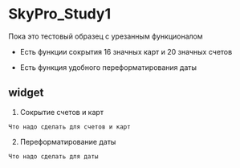 # SkyPro_Study1
Пока это тестовый образец с урезанным функционалом

* Есть функции сокрытия 16 значных карт и 20 значных счетов
+ Есть функция удобного переформатирования даты

## widget
1. Сокрытие счетов и карт
```
Что надо сделать для счетов и карт
```

2. Переформатирование даты
```
Что надо сделать для даты
```
